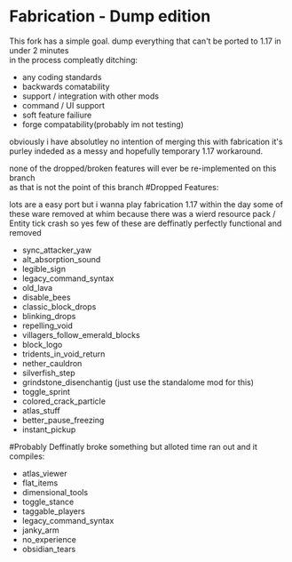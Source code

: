 # Fabrication - Dump edition

This fork has a simple goal. dump everything that can't be ported to 1.17 in under 2 minutes  
in the process compleatly ditching:  

- any coding standards
- backwards comatability
- support / integration with other mods
- command / UI support
- soft feature failiure
- forge compatability(probably im not testing)

obviously i have absolutley no intention of merging this with fabrication
it's purley indeded as a messy and hopefully temporary 1.17 workaround.

none of the dropped/broken features will ever be re-implemented on this branch  
as that is not the point of this branch
#Dropped Features:

lots are a easy port but i wanna play fabrication 1.17 within the day
some of these ware removed at whim because there was a wierd resource pack / Entity tick crash
so yes few of these are deffinatly perfectly functional and removed

- sync_attacker_yaw
- alt_absorption_sound
- legible_sign
- legacy_command_syntax
- old_lava
- disable_bees
- classic_block_drops
- blinking_drops
- repelling_void
- villagers_follow_emerald_blocks
- block_logo
- tridents_in_void_return
- nether_cauldron
- silverfish_step
- grindstone_disenchantig (just use the standalome mod for this)
- toggle_sprint
- colored_crack_particle
- atlas_stuff
- better_pause_freezing
- instant_pickup

#Probably Deffinatly broke something but alloted time ran out and it compiles:

- atlas_viewer
- flat_items
- dimensional_tools
- toggle_stance
- taggable_players
- legacy_command_syntax
- janky_arm
- no_experience
- obsidian_tears
